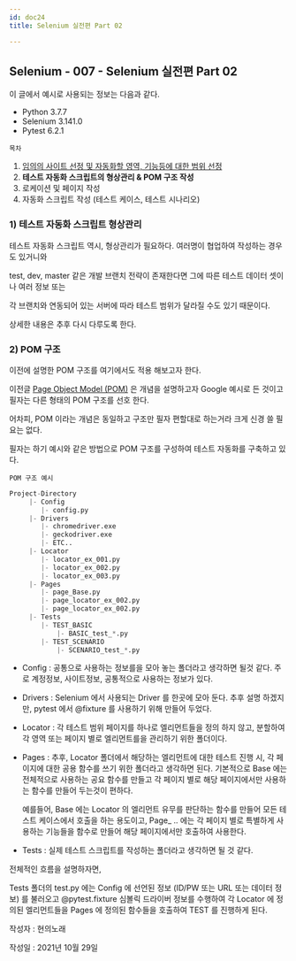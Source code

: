 ```yaml
---
id: doc24
title: Selenium 실전편 Part 02

---
```


## Selenium - 007 - Selenium 실전편 Part 02

이 글에서 예시로 사용되는 정보는 다음과 같다.

- Python 3.7.7
- Selenium 3.141.0
- Pytest 6.2.1





```목차```

1. [임의의 사이트 선정 및 자동화할 영역, 기능등에 대한 범위 선정](https://qa-linesong.netlify.app/docs/doc23)
2. **테스트 자동화 스크립트의 형상관리 & POM 구조 작성**
3. 로케이션 및 페이지 작성
4. 자동화 스크립트 작성 (테스트 케이스, 테스트 시나리오)





### 1) 테스트 자동화 스크립트 형상관리



테스트 자동화 스크립트 역시, 형상관리가 필요하다. 여러명이 협업하여 작성하는 경우도 있거니와

test, dev, master 같은 개발 브랜치 전략이 존재한다면 그에 따른 테스트 데이터 셋이나 여러 정보 또는

각 브랜치와 연동되어 있는 서버에 따라 테스트 범위가 달라질 수도 있기 때문이다.

상세한 내용은 추후 다시 다루도록 한다.





### 2) POM 구조

이전에 설명한 POM 구조를 여기에서도 적용 해보고자 한다.

이전글 [Page Object Model (POM)](https://qa-linesong.netlify.app/docs/doc22) 은 개념을 설명하고자 Google 예시로 든 것이고 필자는 다른 형태의 POM 구조를 선호 한다. 

어차피, POM 이라는 개념은 동일하고 구조만 필자 편할대로 하는거라 크게 신경 쓸 필요는 없다.



필자는 하기 예시와 같은 방법으로 POM 구조를 구성하여 테스트 자동화를 구축하고 있다.



```POM 구조 예시```

```python
Project-Directory
     |- Config
		|- config.py
     |- Drivers
		|- chromedriver.exe
		|- geckodriver.exe
		|- ETC..
     |- Locator
		|- locator_ex_001.py
		|- locator_ex_002.py
		|- locator_ex_003.py
     |- Pages
		|- page_Base.py
		|- page_locator_ex_002.py
		|- page_locator_ex_002.py
     |- Tests
    	|- TEST_BASIC
        	|- BASIC_test_*.py
        |- TEST_SCENARIO
        	|- SCENARIO_test_*.py
```



- Config : 공통으로 사용하는 정보를을 모아 놓는 폴더라고 생각하면 될것 같다.  주로 계정정보, 사이트정보, 공통적으로 사용하는 정보가 있다.

- Drivers : Selenium 에서 사용되는 Driver 를 한곳에 모아 둔다. 추후 설명 하겠지만, pytest 에서 @fixture 를 사용하기 위해 만들어 두었다.

- Locator : 각 테스트 범위 페이지를 하나로 엘리먼트들을 정의 하지 않고, 분할하여 각 영역 또는 페이지 별로 엘리먼트를을 관리하기 위한 폴더이다.

- Pages : 추후, Locator 폴더에서 해당하는 엘리먼트에 대한 테스트 진행 시, 각 페이지에 대한 공용 함수를 쓰기 위한 폴더라고 생각하면 된다. 기본적으로 Base 에는 전체적으로 사용하는 공요 함수를 만들고 각 페이지 별로 해당 페이지에서만 사용하는 함수를 만들어 두는것이 편하다.

  예를들어, Base 에는 Locator 의 엘리먼트 유무를 판단하는 함수를 만들어 모든 테스트 케이스에서 호출을 하는 용도이고, Page_ .. 에는 각 페이지 별로 특별하게 사용하는 기능들을 함수로 만들어 해당 페이지에서만 호출하여 사용한다.

- Tests : 실제 테스트 스크립트를 작성하는 폴더라고 생각하면 될 것 같다.





전체적인 흐름을 설명하자면,

Tests 폴더의 test.py 에는 Config 에 선언된 정보 (ID/PW 또는 URL 또는 데이터 정보) 를 불러오고 @pytest.fixture 심볼릭 드라이버 정보를 수행하여 각 Locator 에 정의된 엘리먼트들을 Pages 에 정의된 함수들을 호출하여 TEST 를 진행하게 된다.





작성자 : 현의노래

작성일 : 2021년 10월 29일
